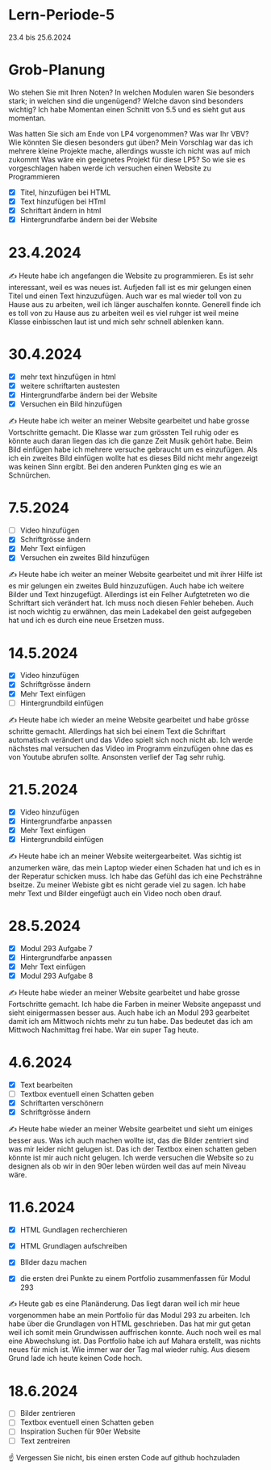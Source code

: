 # Lern-Periode-5

23.4 bis 25.6.2024

# Grob-Planung
Wo stehen Sie mit Ihren Noten? In welchen Modulen waren Sie besonders stark; in welchen sind die ungenügend? Welche davon sind besonders wichtig?
Ich habe Momentan einen Schnitt von 5.5 und es sieht gut aus momentan.

Was hatten Sie sich am Ende von LP4 vorgenommen? Was war Ihr VBV? Wie könnten Sie diesen besonders gut üben?
Mein Vorschlag war das ich mehrere kleine Projekte mache, allerdings wusste ich nicht was auf mich zukommt 
Was wäre ein geeignetes Projekt für diese LP5?
So wie sie es vorgeschlagen haben werde ich versuchen einen Website zu Programmieren 

- [x] Titel, hinzufügen bei HTML  
- [x] Text hinzufügen bei HTml
- [x] Schriftart ändern in html
- [x] Hintergrundfarbe ändern bei der Website

# 23.4.2024
✍️ Heute habe ich angefangen die Website zu programmieren. Es ist sehr interessant, weil es was neues ist. Aufjeden fall ist es mir gelungen einen Titel und einen Text hinzuzufügen. Auch war es mal wieder toll von zu Hause aus zu arbeiten, weil ich länger auschalfen konnte. Generell finde ich es toll von zu Hause aus zu arbeiten weil es viel ruhger ist weil meine Klasse einbisschen laut ist und mich sehr schnell ablenken kann. 

# 30.4.2024
- [x] mehr text hinzufügen in html
- [x] weitere schriftarten austesten 
- [x] Hintergrundfarbe ändern bei der Website
- [x] Versuchen ein Bild hinzufügen

✍️ Heute habe ich weiter an meiner Website gearbeitet und habe grosse Vortschritte gemacht. Die Klasse war zum grössten Teil ruhig oder es könnte auch daran liegen das ich die ganze Zeit Musik gehört habe. Beim Bild einfügen habe ich mehrere versuche gebraucht um es einzufügen. Als ich ein zweites Bild einfügen wollte hat es dieses Bild nicht mehr angezeigt was keinen Sinn ergibt. Bei den anderen Punkten ging es wie an Schnürchen. 

# 7.5.2024

- [ ] Video hinzufügen 
- [x] Schriftgrösse ändern 
- [x] Mehr Text einfügen 
- [x] Versuchen ein zweites Bild hinzufügen

✍️ Heute habe ich weiter an meiner Website gearbeitet und mit ihrer Hilfe ist es mir gelungen ein zweites Buld hinzuzufügen. Auch habe ich weitere Bilder und Text hinzugefügt. Allerdings ist ein Felher Aufgtetreten wo die Schriftart sich verändert hat. Ich muss noch diesen Fehler beheben. Auch ist noch wichtig zu erwähnen, das mein Ladekabel den geist aufgegeben hat und ich es durch eine neue Ersetzen muss. 

# 14.5.2024

- [x] Video hinzufügen 
- [x] Schriftgrösse ändern 
- [x] Mehr Text einfügen 
- [ ] Hintergrundbild einfügen 

✍️ Heute habe ich wieder an meine Website gearbeitet und habe grösse schritte gemacht. Allerdings hat sich bei einem Text die Schriftart automatisch verändert und das Video spielt sich noch nicht ab. Ich werde nächstes mal versuchen das Video im Programm einzufügen ohne das es von Youtube abrufen sollte. Ansonsten verlief der Tag sehr ruhig.

# 21.5.2024 

- [x] Video hinzufügen 
- [x] Hintergrundfarbe anpassen
- [x] Mehr Text einfügen 
- [x] Hintergrundbild einfügen

✍️ Heute habe ich an meiner Website weitergearbeitet. Was sichtig ist anzumerken wäre, das mein Laptop wieder einen Schaden hat und ich es in der Reperatur schicken muss. Ich habe das Gefühl das ich eine Pechsträhne bseitze. Zu meiner Webiste gibt es nicht gerade viel zu sagen. Ich habe mehr Text und Bilder eingefügt auch ein Video noch oben drauf.

# 28.5.2024

- [x] Modul 293 Aufgabe 7
- [x] Hintergrundfarbe anpassen
- [x] Mehr Text einfügen 
- [x] Modul 293 Aufgabe 8

✍️ Heute habe wieder an meiner Website gearbeitet und habe grosse Fortschritte gemacht. Ich habe die Farben in meiner Website angepasst und sieht einigermassen besser aus. Auch habe ich an Modul 293 gearbeitet damit ich am Mittwoch nichts mehr zu tun habe. Das bedeutet das ich am Mittwoch Nachmittag frei habe. War ein super Tag heute. 

# 4.6.2024 

- [x] Text bearbeiten 
- [ ] Textbox eventuell einen Schatten geben 
- [x] Schriftarten verschönern 
- [x] Schriftgrösse ändern 

✍️ Heute habe wieder an meiner Website gearbeitet und sieht um einiges besser aus. Was ich auch machen wollte ist, das die Bilder zentriert sind was mir leider nicht gelugen ist. Das ich der Textbox einen schatten geben könnte ist mir auch nicht gelugen. Ich werde versuchen die Website so zu designen als ob wir in den 90er leben würden weil das auf mein Niveau wäre.

# 11.6.2024

- [x] HTML Gundlagen recherchieren   
- [x] HTML Grundlagen aufschreiben
- [x] BIlder dazu machen
- [x] die ersten drei Punkte zu einem Portfolio zusammenfassen für Modul 293


✍️ Heute gab es eine Planänderung. Das liegt daran weil ich mir heue vorgenommen habe an mein Portfolio für das Modul 293 zu arbeiten. Ich habe über die Grundlagen von HTML geschrieben. Das hat mir gut getan weil ich somit mein Grundwissen auffrischen konnte. Auch noch weil es mal eine Abwechslung ist. Das Portfolio habe ich auf Mahara erstellt, was nichts neues für mich ist. Wie immer war der Tag mal wieder ruhig. Aus diesem Grund lade ich heute keinen Code hoch. 

# 18.6.2024

- [ ] Bilder zentrieren  
- [ ] Textbox eventuell einen Schatten geben 
- [ ] Inspiration Suchen für 90er Website 
- [ ] Text zentreiren

☝️ Vergessen Sie nicht, bis einen ersten Code auf github hochzuladen
